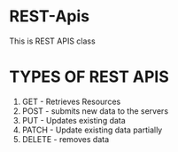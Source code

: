 # REST-Apis
This is REST APIS class

# TYPES OF REST APIS
1. GET - Retrieves Resources
2. POST - submits new data to the servers
3. PUT - Updates existing data
4. PATCH - Update existing data partially
5. DELETE - removes data
